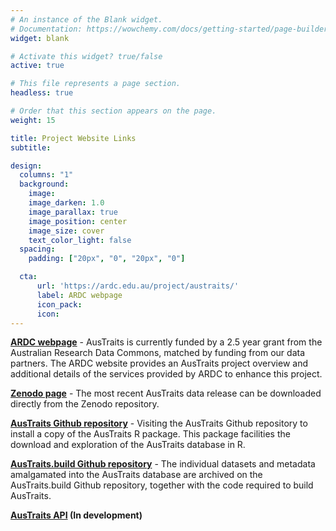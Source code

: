 ```yaml
---
# An instance of the Blank widget.
# Documentation: https://wowchemy.com/docs/getting-started/page-builder/
widget: blank

# Activate this widget? true/false
active: true

# This file represents a page section.
headless: true

# Order that this section appears on the page.
weight: 15

title: Project Website Links
subtitle:

design:
  columns: "1"
  background:
    image:
    image_darken: 1.0
    image_parallax: true
    image_position: center
    image_size: cover
    text_color_light: false
  spacing:
    padding: ["20px", "0", "20px", "0"]

  cta:
      url: 'https://ardc.edu.au/project/austraits/'
      label: ARDC webpage
      icon_pack:
      icon:
---
```



**[ARDC webpage](https://ardc.edu.au/project/austraits/)**  - AusTraits is currently funded by a 2.5 year grant from the Australian Research Data Commons, matched by funding from our data partners. The ARDC website provides an AusTraits project overview and additional details of the services provided by ARDC to enhance this project.



**[Zenodo page](http://doi.org/10.5281/zenodo.5112001.)** - The most recent AusTraits data release can be downloaded directly from the Zenodo repository.


**[AusTraits Github repository](https://github.com/traitecoevo/austraits)** - Visiting the AusTraits Github repository to install a copy of the AusTraits R package. This package facilities the download and exploration of the AusTraits database in R.


**[AusTraits.build Github repository](https://github.com/traitecoevo/austraits.build)** - The individual datasets and metadata amalgamated into the AusTraits database are archived on the AusTraits.build Github repository, together with the code required to build AusTraits.





**[AusTraits API]() (In development)**
